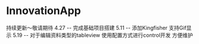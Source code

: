 # InnovationApp
持续更新～敬请期待
4.27 -- 完成基础项目搭建
5.11 -- 添加Kingfisher 支持Gif显示
5.19 -- 对于编辑资料类型的tableview 使用配置方式进行control开发 方便维护
